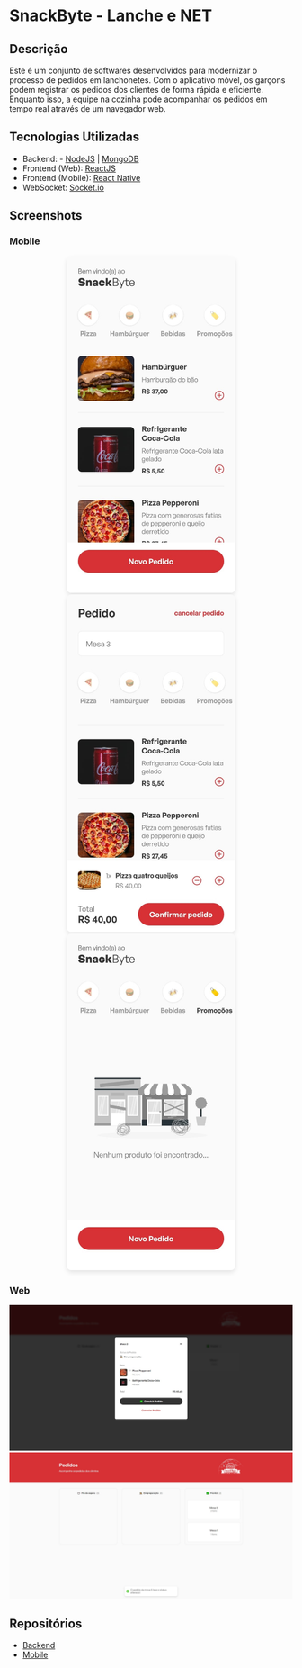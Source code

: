 # SnackByte - Lanche e NET

## Descrição

Este é um conjunto de softwares desenvolvidos para modernizar o processo de pedidos em lanchonetes.
Com o aplicativo móvel, os garçons podem registrar os pedidos dos clientes de forma rápida e eficiente.
Enquanto isso, a equipe na cozinha pode acompanhar os pedidos em tempo real através de um navegador web.

## Tecnologias Utilizadas

- Backend: - [NodeJS](https://nodejs.org/) | [MongoDB](https://www.mongodb.com/pt-br)
- Frontend (Web): [ReactJS](https://react.dev)
- Frontend (Mobile): [React Native](https://reactnative.dev)
- WebSocket: [Socket.io](https://socket.io)

## Screenshots

### Mobile

<div align="center">
  <img src="/public/home-mobile.jpg" alt="Mobile" width="300" style="object-fit: contain; border-radius: 8px; box-shadow: 0 4px 8px rgba(0, 0, 0, 0.1);" />
  <img src="/public/order-mobile.jpg" alt="Mobile" width="300" style="object-fit: contain; border-radius: 8px; box-shadow: 0 4px 8px rgba(0, 0, 0, 0.1);" />
  <img src="/public/promo-mobile.jpg" alt="Mobile" width="300" style="object-fit: contain; border-radius: 8px; box-shadow: 0 4px 8px rgba(0, 0, 0, 0.1);" />
</div>
  
### Web

![Web](public/modal.jpg)
![Web](/public/home.jpg)

## Repositórios

- [Backend](https://github.com/moraiskaua/back-end-SnackByte)
- [Mobile](https://github.com/moraiskaua/mobile-SnackByte)
